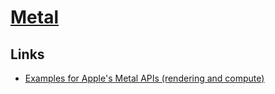 # [Metal](https://developer.apple.com/metal/)

## Links

- [Examples for Apple's Metal APIs (rendering and compute)](https://github.com/dehesa/Metal)
